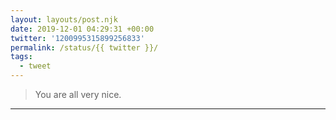 ```yaml
---
layout: layouts/post.njk
date: 2019-12-01 04:29:31 +00:00
twitter: '1200995315899256833'
permalink: /status/{{ twitter }}/
tags: 
  - tweet
---
```


> You are all very nice.

---
